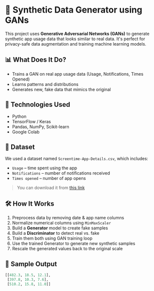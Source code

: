 # 🧠 Synthetic Data Generator using GANs

This project uses **Generative Adversarial Networks (GANs)** to generate synthetic app usage data that looks similar to real data. It's perfect for privacy-safe data augmentation and training machine learning models.

## 📊 What Does It Do?

- Trains a GAN on real app usage data (Usage, Notifications, Times Opened)
- Learns patterns and distributions
- Generates new, fake data that mimics the original

## 🧪 Technologies Used

- Python
- TensorFlow / Keras
- Pandas, NumPy, Scikit-learn
- Google Colab

## 📁 Dataset

We used a dataset named `Screentime-App-Details.csv`, which includes:
- `Usage` – time spent using the app
- `Notifications` – number of notifications received
- `Times opened` – number of app opens

> You can download it from [this link](https://raw.githubusercontent.com/amankharwal/Website-data/master/Screentime-App-Details.csv)

## 🛠️ How It Works

1. Preprocess data by removing date & app name columns
2. Normalize numerical columns using `MinMaxScaler`
3. Build a **Generator** model to create fake samples
4. Build a **Discriminator** to detect real vs. fake
5. Train them both using GAN training loop
6. Use the trained Generator to generate new synthetic samples
7. Rescale the generated values back to the original scale

## 📸 Sample Output

```python
[[482.3, 18.5, 12.1],
 [397.8, 10.3, 7.6],
 [510.2, 15.8, 11.0]]
